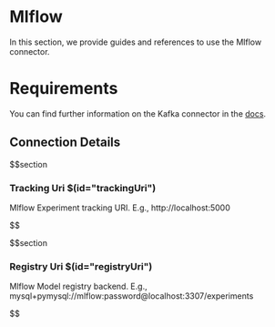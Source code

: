 # Mlflow

In this section, we provide guides and references to use the Mlflow connector.

# Requirements
<!-- to be updated -->
You can find further information on the Kafka connector in the [docs](https://docs.open-metadata.org/connectors/mlmodel/mlflow).

## Connection Details

$$section
### Tracking Uri $(id="trackingUri")

Mlflow Experiment tracking URI. E.g., http://localhost:5000
<!-- trackingUri to be updated -->
$$

$$section
### Registry Uri $(id="registryUri")

Mlflow Model registry backend. E.g., mysql+pymysql://mlflow:password@localhost:3307/experiments
<!-- registryUri to be updated -->
$$
